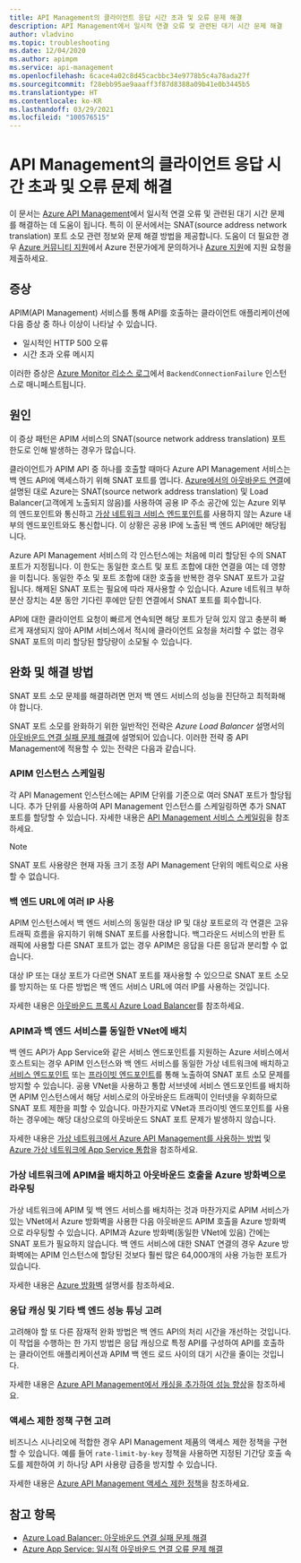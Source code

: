 ```yaml
---
title: API Management의 클라이언트 응답 시간 초과 및 오류 문제 해결
description: API Management에서 일시적 연결 오류 및 관련된 대기 시간 문제 해결
author: vladvino
ms.topic: troubleshooting
ms.date: 12/04/2020
ms.author: apimpm
ms.service: api-management
ms.openlocfilehash: 6cace4a02c8d45cacbbc34e9778b5c4a78ada27f
ms.sourcegitcommit: f28ebb95ae9aaaff3f87d8388a09b41e0b3445b5
ms.translationtype: HT
ms.contentlocale: ko-KR
ms.lasthandoff: 03/29/2021
ms.locfileid: "100576515"
---
```

# <a name="troubleshooting-client-response-timeouts-and-errors-with-api-management"></a>API Management의 클라이언트 응답 시간 초과 및 오류 문제 해결

이 문서는 [Azure API Management](./api-management-key-concepts.md)에서 일시적 연결 오류 및 관련된 대기 시간 문제를 해결하는 데 도움이 됩니다. 특히 이 문서에서는 SNAT(source address network translation) 포트 소모 관련 정보와 문제 해결 방법을 제공합니다. 도움이 더 필요한 경우 [Azure 커뮤니티 지원](https://azure.microsoft.com/support/community/)에서 Azure 전문가에게 문의하거나 [Azure 지원](https://azure.microsoft.com/support/options/)에 지원 요청을 제출하세요.

## <a name="symptoms"></a>증상

APIM(API Management) 서비스를 통해 API를 호출하는 클라이언트 애플리케이션에 다음 증상 중 하나 이상이 나타날 수 있습니다.

* 일시적인 HTTP 500 오류
* 시간 초과 오류 메시지

이러한 증상은 [Azure Monitor 리소스 로그](../azure-monitor/essentials/resource-logs.md)에서 `BackendConnectionFailure` 인스턴스로 매니페스트됩니다.

## <a name="cause"></a>원인

이 증상 패턴은 APIM 서비스의 SNAT(source network address translation) 포트 한도로 인해 발생하는 경우가 많습니다.

클라이언트가 APIM API 중 하나를 호출할 때마다 Azure API Management 서비스는 백 엔드 API에 액세스하기 위해 SNAT 포트를 엽니다. [Azure에서의 아웃바운드 연결](../load-balancer/load-balancer-outbound-connections.md)에 설명된 대로 Azure는 SNAT(source network address translation) 및 Load Balancer(고객에게 노출되지 않음)를 사용하여 공용 IP 주소 공간에 있는 Azure 외부의 엔드포인트와 통신하고 [가상 네트워크 서비스 엔드포인트](../virtual-network/virtual-network-service-endpoints-overview.md)를 사용하지 않는 Azure 내부의 엔드포인트와도 통신합니다. 이 상황은 공용 IP에 노출된 백 엔드 API에만 해당됩니다.

Azure API Management 서비스의 각 인스턴스에는 처음에 미리 할당된 수의 SNAT 포트가 지정됩니다. 이 한도는 동일한 호스트 및 포트 조합에 대한 연결을 여는 데 영향을 미칩니다. 동일한 주소 및 포트 조합에 대한 호출을 반복한 경우 SNAT 포트가 고갈됩니다. 해제된 SNAT 포트는 필요에 따라 재사용할 수 있습니다. Azure 네트워크 부하 분산 장치는 4분 동안 기다린 후에만 닫힌 연결에서 SNAT 포트를 회수합니다.

API에 대한 클라이언트 요청이 빠르게 연속되면 해당 포트가 닫혀 있지 않고 충분히 빠르게 재생되지 않아 APIM 서비스에서 적시에 클라이언트 요청을 처리할 수 없는 경우 SNAT 포트의 미리 할당된 할당량이 소모될 수 있습니다.

## <a name="mitigations-and-solutions"></a>완화 및 해결 방법

SNAT 포트 소모 문제를 해결하려면 먼저 백 엔드 서비스의 성능을 진단하고 최적화해야 합니다.

SNAT 포트 소모를 완화하기 위한 일반적인 전략은 *Azure Load Balancer* 설명서의 [아웃바운드 연결 실패 문제 해결](../load-balancer/troubleshoot-outbound-connection.md)에 설명되어 있습니다. 이러한 전략 중 API Management에 적용할 수 있는 전략은 다음과 같습니다.

### <a name="scale-your-apim-instance"></a>APIM 인스턴스 스케일링

각 API Management 인스턴스에는 APIM 단위를 기준으로 여러 SNAT 포트가 할당됩니다. 추가 단위를 사용하여 API Management 인스턴스를 스케일링하면 추가 SNAT 포트를 할당할 수 있습니다. 자세한 내용은 [API Management 서비스 스케일링](upgrade-and-scale.md#scale-your-api-management-service)을 참조하세요.

> [!NOTE]
> SNAT 포트 사용량은 현재 자동 크기 조정 API Management 단위의 메트릭으로 사용할 수 없습니다.

### <a name="use-multiple-ips-for-your-backend-urls"></a>백 엔드 URL에 여러 IP 사용

APIM 인스턴스에서 백 엔드 서비스의 동일한 대상 IP 및 대상 포트로의 각 연결은 고유 트래픽 흐름을 유지하기 위해 SNAT 포트를 사용합니다. 백그라운드 서비스의 반환 트래픽에 사용할 다른 SNAT 포트가 없는 경우 APIM은 응답을 다른 응답과 분리할 수 없습니다.

대상 IP 또는 대상 포트가 다르면 SNAT 포트를 재사용할 수 있으므로 SNAT 포트 소모를 방지하는 또 다른 방법은 백 엔드 서비스 URL에 여러 IP를 사용하는 것입니다.

자세한 내용은 [아웃바운드 프록시 Azure Load Balancer](../load-balancer/load-balancer-outbound-connections.md)를 참조하세요.

### <a name="place-your-apim-and-backend-service-in-the-same-vnet"></a>APIM과 백 엔드 서비스를 동일한 VNet에 배치

백 엔드 API가 App Service와 같은 서비스 엔드포인트를 지원하는 Azure 서비스에서 호스트되는 경우 APIM 인스턴스와 백 엔드 서비스를 동일한 가상 네트워크에 배치하고 [서비스 엔드포인트](../virtual-network/virtual-network-service-endpoints-overview.md) 또는 [프라이빗 엔드포인트](../private-link/private-endpoint-overview.md)를 통해 노출하여 SNAT 포트 소모 문제를 방지할 수 있습니다. 공용 VNet을 사용하고 통합 서브넷에 서비스 엔드포인트를 배치하면 APIM 인스턴스에서 해당 서비스로의 아웃바운드 트래픽이 인터넷을 우회하므로 SNAT 포트 제한을 피할 수 있습니다. 마찬가지로 VNet과 프라이빗 엔드포인트를 사용하는 경우에는 해당 대상으로의 아웃바운드 SNAT 포트 문제가 발생하지 않습니다.

자세한 내용은 [가상 네트워크에서 Azure API Management를 사용하는 방법](api-management-using-with-vnet.md) 및 [Azure 가상 네트워크에 App Service 통합](../app-service/web-sites-integrate-with-vnet.md)을 참조하세요.

### <a name="place-your-apim-in-a-virtual-network-and-route-outbound-calls-to-azure-firewall"></a>가상 네트워크에 APIM을 배치하고 아웃바운드 호출을 Azure 방화벽으로 라우팅

가상 네트워크에 APIM 및 백 엔드 서비스를 배치하는 것과 마찬가지로 APIM 서비스가 있는 VNet에서 Azure 방화벽을 사용한 다음 아웃바운드 APIM 호출을 Azure 방화벽으로 라우팅할 수 있습니다. APIM과 Azure 방화벽(동일한 VNet에 있음) 간에는 SNAT 포트가 필요하지 않습니다. 백 엔드 서비스에 대한 SNAT 연결의 경우 Azure 방화벽에는 APIM 인스턴스에 할당된 것보다 훨씬 많은 64,000개의 사용 가능한 포트가 있습니다.

자세한 내용은 [Azure 방화벽](../firewall/overview.md) 설명서를 참조하세요.

### <a name="consider-response-caching-and-other-backend-performance-tuning"></a>응답 캐싱 및 기타 백 엔드 성능 튜닝 고려

고려해야 할 또 다른 잠재적 완화 방법은 백 엔드 API의 처리 시간을 개선하는 것입니다. 이 작업을 수행하는 한 가지 방법은 응답 캐싱으로 특정 API를 구성하여 API를 호출하는 클라이언트 애플리케이션과 APIM 백 엔드 로드 사이의 대기 시간을 줄이는 것입니다.

자세한 내용은 [Azure API Management에서 캐싱을 추가하여 성능 향상](api-management-howto-cache.md)을 참조하세요.

### <a name="consider-implementing-access-restriction-policies"></a>액세스 제한 정책 구현 고려

비즈니스 시나리오에 적합한 경우 API Management 제품의 액세스 제한 정책을 구현할 수 있습니다. 예를 들어 `rate-limit-by-key` 정책을 사용하면 지정된 기간당 호출 속도를 제한하여 키 하나당 API 사용량 급증을 방지할 수 있습니다.

자세한 내용은 [Azure API Management 액세스 제한 정책](api-management-access-restriction-policies.md)을 참조하세요.

## <a name="see-also"></a>참고 항목

* [Azure Load Balancer: 아웃바운드 연결 실패 문제 해결](../load-balancer/troubleshoot-outbound-connection.md)
* [Azure App Service: 일시적 아웃바운드 연결 오류 문제 해결](../app-service/troubleshoot-intermittent-outbound-connection-errors.md)
